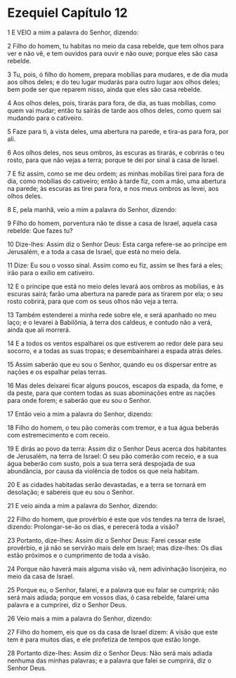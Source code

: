 # Ezequiel Capítulo 12

1	E VEIO a mim a palavra do Senhor, dizendo:

2	Filho do homem, tu habitas no meio da casa rebelde, que tem olhos para ver e não vê, e tem ouvidos para ouvir e não ouve; porque eles são casa rebelde.

3	Tu, pois, ó filho do homem, prepara mobílias para mudares, e de dia muda aos olhos deles; e do teu lugar mudarás para outro lugar aos olhos deles; bem pode ser que reparem nisso, ainda que eles são casa rebelde.

4	Aos olhos deles, pois, tirarás para fora, de dia, as tuas mobílias, como quem vai mudar; então tu sairás de tarde aos olhos deles, como quem sai mudando para o cativeiro.

5	Faze para ti, à vista deles, uma abertura na parede, e tira-as para fora, por ali.

6	Aos olhos deles, nos seus ombros, às escuras as tirarás, e cobrirás o teu rosto, para que não vejas a terra; porque te dei por sinal à casa de Israel.

7	E fiz assim, como se me deu ordem; as minhas mobílias tirei para fora de dia, como mobílias do cativeiro; então à tarde fiz, com a mão, uma abertura na parede; às escuras as tirei para fora, e nos meus ombros as levei, aos olhos deles.

8	E, pela manhã, veio a mim a palavra do Senhor, dizendo:

9	Filho do homem, porventura não te disse a casa de Israel, aquela casa rebelde: Que fazes tu?

10	Dize-lhes: Assim diz o Senhor Deus: Esta carga refere-se ao príncipe em Jerusalém, e a toda a casa de Israel, que está no meio dela.

11	Dize: Eu sou o vosso sinal. Assim como eu fiz, assim se lhes fará a eles; irão para o exílio em cativeiro.

12	E o príncipe que está no meio deles levará aos ombros as mobílias, e às escuras sairá; farão uma abertura na parede para as tirarem por ela; o seu rosto cobrirá, para que com os seus olhos não veja a terra.

13	Também estenderei a minha rede sobre ele, e será apanhado no meu laço; e o levarei à Babilônia, à terra dos caldeus, e contudo não a verá, ainda que ali morrerá.

14	E a todos os ventos espalharei os que estiverem ao redor dele para seu socorro, e a todas as suas tropas; e desembainharei a espada atrás deles.

15	Assim saberão que eu sou o Senhor, quando eu os dispersar entre as nações e os espalhar pelas terras.

16	Mas deles deixarei ficar alguns poucos, escapos da espada, da fome, e da peste, para que contem todas as suas abominações entre as nações para onde forem; e saberão que eu sou o Senhor.

17	Então veio a mim a palavra do Senhor, dizendo:

18	Filho do homem, o teu pão comerás com tremor, e a tua água beberás com estremecimento e com receio.

19	E dirás ao povo da terra: Assim diz o Senhor Deus acerca dos habitantes de Jerusalém, na terra de Israel: O seu pão comerão com receio, e a sua água beberão com susto, pois a sua terra será despojada de sua abundância, por causa da violência de todos os que nela habitam.

20	E as cidades habitadas serão devastadas, e a terra se tornará em desolação; e sabereis que eu sou o Senhor.

21	E veio ainda a mim a palavra do Senhor, dizendo:

22	Filho do homem, que provérbio é este que vós tendes na terra de Israel, dizendo: Prolongar-se-ão os dias, e perecerá toda a visão?

23	Portanto, dize-lhes: Assim diz o Senhor Deus: Farei cessar este provérbio, e já não se servirão mais dele em Israel; mas dize-lhes: Os dias estão próximos e o cumprimento de toda a visão.

24	Porque não haverá mais alguma visão vã, nem adivinhação lisonjeira, no meio da casa de Israel.

25	Porque eu, o Senhor, falarei, e a palavra que eu falar se cumprirá; não será mais adiada; porque em vossos dias, ó casa rebelde, falarei uma palavra e a cumprirei, diz o Senhor Deus.

26	Veio mais a mim a palavra do Senhor, dizendo:

27	Filho do homem, eis que os da casa de Israel dizem: A visão que este tem é para muitos dias, e ele profetiza de tempos que estão longe.

28	Portanto dize-lhes: Assim diz o Senhor Deus: Não será mais adiada nenhuma das minhas palavras; e a palavra que falei se cumprirá, diz o Senhor Deus.

